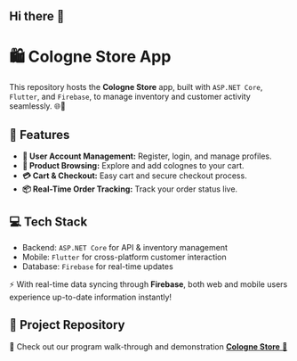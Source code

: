 ## Hi there 👋


<h1>🛍️ Cologne Store App</h1>

<p>This repository hosts the <strong>Cologne Store</strong> app, built with <code>ASP.NET Core</code>, <code>Flutter</code>, and <code>Firebase</code>, to manage inventory and customer activity seamlessly. 🌐📱</p>

<h2>🚀 Features</h2>
<ul>
  <li><strong>🔑 User Account Management:</strong> Register, login, and manage profiles.</li>
  <li><strong>🛒 Product Browsing:</strong> Explore and add colognes to your cart.</li>
  <li><strong>💳 Cart & Checkout:</strong> Easy cart and secure checkout process.</li>
  <li><strong>📦 Real-Time Order Tracking:</strong> Track your order status live.</li>
</ul>

<h2>💻 Tech Stack</h2>
<ul>
  <li>Backend: <code>ASP.NET Core</code> for API & inventory management</li>
  <li>Mobile: <code>Flutter</code> for cross-platform customer interaction</li>
  <li>Database: <code>Firebase</code> for real-time updates</li>
</ul>

<p>⚡ With real-time data syncing through <strong>Firebase</strong>, both web and mobile users experience up-to-date information instantly!</p>

<h2>🔗 Project Repository</h2>
<p>🌟 Check out our program walk-through and demonstration <a href="https://github.com/GroupJ-CologneStore/GroupJ-CologneStore" target="_blank"><strong>Cologne Store</strong> 🚀</a></p>


